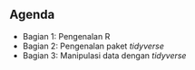 ## Agenda

- Bagian 1: Pengenalan R
- Bagian 2: Pengenalan paket *tidyverse*
- Bagian 3: Manipulasi data dengan *tidyverse*
